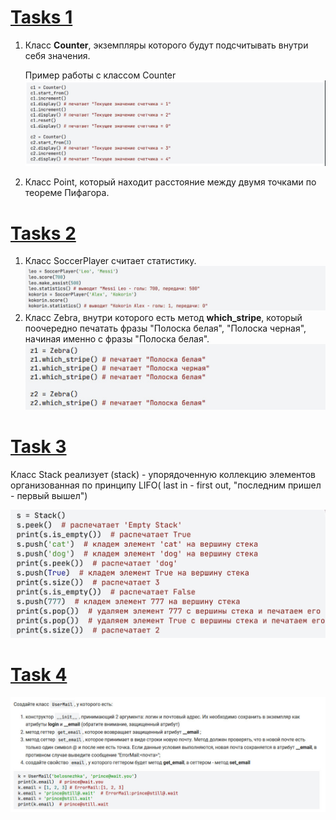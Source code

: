 # [Tasks 1](tasks_1.py)
1. Класс **Counter**, экземпляры которого будут подсчитывать внутри себя значения.

    Пример работы с классом Counter![Counter](imag/Counter.png)

2. Класс Point, который находит расстояние между двумя точками по теореме Пифагора.

# [Tasks 2](tasks_2.py)

1. Класс SoccerPlayer считает статистику. ![SoccerPlayer](imag/SoccerPlayer.png)
2. Класс Zebra, внутри которого есть метод **which_stripe**, который поочередно печатать фразы "Полоска белая",
"Полоска черная", начиная именно с фразы "Полоска белая".![Zebra](imag/Zebra.png)

# [Task 3](task_3.py)
Класс Stack реализует (stack) - упорядоченную коллекцию элементов организованная по принципу LIFO(
last in - first out, "последним пришел - первый вышел")

![Stack](imag/Stack.png)

# [Task 4](task_4.py)
![UserMail](imag/UserMail.jpg)





